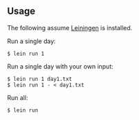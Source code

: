 ## Usage

The following assume [Leiningen][lein] is installed.

Run a single day:

    $ lein run 1

Run a single day with your own input:

    $ lein run 1 day1.txt
    $ lein run 1 - < day1.txt

Run all:

    $ lein run


[lein]: https://leiningen.org/
